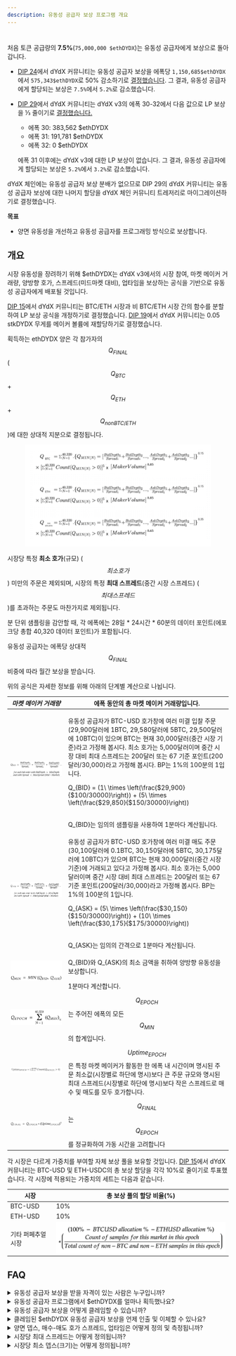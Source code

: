 ```yaml
---
description: 유동성 공급자 보상 프로그램 개요
---
```


#

처음 토큰 공급량의 **7.5%**(`75,000,000 $ethDYDX`)는 유동성 공급자에게 보상으로 돌아갑니다.

* [DIP 24](https://github.com/dydxfoundation/dip/blob/master/content/dips/DIP-24.md)에서 dYdX 커뮤니티는 유동성 공급자 보상을 에폭당 `1,150,685$ethDYDX`에서 `575,343$ethDYDX`로 50% 감소하기로 [결정했습니다](https://dydx.community/dashboard/proposal/14). 그 결과, 유동성 공급자에게 할당되는 보상은 `7.5%`에서 `5.2%`로 감소했습니다.
*   [DIP 29](https://dydx.community/dashboard/proposal/16)에서 dYdX 커뮤니티는 dYdX v3의 에폭 30-32에서 다음 값으로 LP 보상을 ⅓ 줄이기로 [결정했습니다.](https://dydx.community/dashboard/proposal/16)

    * 에폭 30: 383,562 $ethDYDX
    * 에폭 31: 191,781 $ethDYDX
    * 에폭 32: 0 $ethDYDX

    에폭 31 이후에는 dYdX v3에 대한 LP 보상이 없습니다. 그 결과, 유동성 공급자에게 할당되는 보상은 `5.2%`에서 `3.2%`로 감소했습니다.

dYdX 체인에는 유동성 공급자 보상 분배가 없으므로 DIP 29의 dYdX 커뮤니티는 유동성 공급자 보상에 대한 나머지 할당을 dYdX 체인 커뮤니티 트레저리로 마이그레이션하기로 결정했습니다.

**목표**

* 양면 유동성을 개선하고 유동성 공급자를 프로그래밍 방식으로 보상합니다.

## **개요**

시장 유동성을 장려하기 위해 $ethDYDX는 dYdX v3에서의 시장 참여, 마켓 메이커 거래량, 양방향 호가, 스프레드(미드마켓 대비), 업타임을 보상하는 공식을 기반으로 유동성 공급자에게 배포될 것입니다.

[DIP 15](https://github.com/dydxfoundation/dip/blob/master/content/dips/DIP-15.md)에서 dYdX 커뮤니티는 BTC/ETH 시장과 비 BTC/ETH 시장 간의 함수를 분할하여 LP 보상 공식을 개정하기로 결정했습니다. [DIP 19](https://github.com/dydxfoundation/dip/blob/master/content/dips/DIP-19.md)에서 dYdX 커뮤니티는 0.05 stkDYDX 무게를 메이커 볼륨에 재할당하기로 결정했습니다.

획득하는 ethDYDX 양은 각 참가자의 $$Q_{FINAL}$$ ($$Q_{BTC}$$+​$$Q_{ETH}$$+$$Q_{non BTC/ETH}$$​)에 대한 상대적 지분으로 결정됩니다.

<figure><img src="../.gitbook/assets/Updated LP Rewards Formulas.png" alt=""><figcaption></figcaption></figure>

시장당 특정 **최소 호가**(규모) ($$최소호가$$) 미만의 주문은 제외되며, 시장의 특정 **최대 스프레드**(중간 시장 스프레드) ($$최대스프레드$$)를 초과하는 주문도 마찬가지로 제외됩니다.

분 단위 샘플링을 감안할 때, 각 에폭에는 28일 \* 24시간 \* 60분의 데이터 포인트(에포크당 총합 40,320 데이터 포인트)가 포함됩니다.

유동성 공급자는 에폭당 상대적 $$Q_{FINAL}$$ 비중에 따라 월간 보상을 받습니다.

위의 공식은 자세한 정보를 위해 아래의 단계별 계산으로 나뉩니다.

| _마켓 메이커 거래량_ | 에폭 동안의 총 마켓 메이커 거래량입니다. |
| --------------------------------------------------------------------------------------- | ---------------------------------------------------------------------------------------------------------------------------------------------------------------------------------------------------------------------------------------------------------------------------------------------------------------------------------------------------------------------------------------------------------------------------------------------------------------------------------------------------------------------------------------------------------------------------------------------------------- |
| <img src="../.gitbook/assets/1-qbid-formula.png" alt="" data-size="original"> | <p></p>유동성 공급자가 BTC-USD 호가창에 여러 미결 입찰 주문(29,900달러에 1BTC, 29,580달러에 5BTC, 29,500달러에 10BTC)이 있으며 BTC는 현재 30,000달러(중간 시장 기준)라고 가정해 봅시다. 최소 호가는 5,000달러이며 중간 시장 대비 최대 스프레드는 200달러 또는 67 기준 포인트(200달러/30,000)라고 가정해 봅시다. BP는 1%의 100분의 1입니다.<br><p></p><span class="math">Q_{BID} = (1\ \times \left(\frac{$29,900}{$100/30000}\right)) + (5\ \times \left(\frac{$29,850}{$150/30000}\right))</span><p></p><br><span class="math">Q_{BID}</span>는 임의의 샘플링을 사용하여 1분마다 계산됩니다.<br> |
| <img src="../.gitbook/assets/1-qask-formula.png" alt="" data-size="original"> | <p></p>유동성 공급자가 BTC-USD 호가창에 여러 미결 매도 주문(30,100달러에 0.1BTC, 30,150달러에 5BTC, 30,175달러에 10BTC)가 있으며 BTC는 현재 30,000달러(중간 시장 기준)에 거래되고 있다고 가정해 봅시다. 최소 호가는 5,000달러이며 중간 시장 대비 최대 스프레드는 200달러 또는 67 기준 포인트(200달러/30,000)라고 가정해 봅시다. BP는 1%의 100분의 1입니다.<p></p><span class="math">Q_{ASK} = (5\ \times \left(\frac{$30,150}{$150/30000}\right)) + (10\ \times \left(\frac{$30,175}{$175/30000}\right))</span><p></p><br><span class="math">Q_{ASK}</span>는 임의의 간격으로 1분마다 계산됩니다. |
| <img src="../.gitbook/assets/1-qmin-formula.png" alt="" data-size="original"> | <p></p><span class="math">Q_{BID}</span>와 <span class="math">Q_{ASK}</span>의 최소 금액을 취하여 양방향 유동성을 보상합니다.<br><p></p>1분마다 계산합니다. |
| <img src="../.gitbook/assets/1-qpoech-formula.png" alt="" data-size="original"> | $$Q_{EPOCH}$$는 주어진 에폭의 모든 $$Q_{MIN}$$의 합계입니다. |
| <img src="../.gitbook/assets/1-q-uptime-epoch-formula.png" alt="" data-size="original"> | $$Uptime_{EPOCH}$$은 특정 마켓 메이커가 활동한 한 에폭 내 시간이며 명시된 주문 최소값(시장별로 하단에 명시)보다 큰 주문 규모와 명시된 최대 스프레드(시장별로 하단에 명시)보다 작은 스프레드로 매수 및 매도를 모두 호가합니다. |
| <img src="../.gitbook/assets/1-qfinal-epoch-formula.png" alt="" data-size="original"> | $$Q_{FINAL}$$는 $$Q_{EPOCH}$$를 정규화하여 가동 시간을 고려합니다 |

각 시장은 다르게 가중치를 부여할 자체 보상 풀을 보유할 것입니다. [DIP 15](https://github.com/dydxfoundation/dip/blob/master/content/dips/DIP-15.md)에서 dYdX 커뮤니티는 BTC-USD 및 ETH-USDC의 총 보상 할당을 각각 10%로 줄이기로 투표했습니다. 각 시장에 적용되는 가중치의 세트는 다음과 같습니다.

| 시장 | 총 보상 풀의 할당 비율(%) |
| ----------------------- | ---------------------------------------------------------------- |
| BTC-USD | 10% |
| ETH-USD | 10% |
| 기타 퍼페추얼 시장 | ![](../.gitbook/assets/1-other-perpetual-markets-lp-weights.png) |

## FAQ

<details>

<summary>유동성 공급자 보상을 받을 자격이 있는 사람은 누구입니까?</summary>

이전 에폭에서 dYdX v3에 대한 메이커 거래량의 0.25%라는 최소치를 달성한 모든 유동성 공급자는 특정 에폭에서 ethDYDX를 보상으로 받을 수 있는 자격이 주어집니다.

dYdX Trading Inc.의 [이용약관](https://dydx.exchange/terms)에 따라 미국 또는 제한 지역의 유동성 공급자는 dYdX v3 이용이 불가능합니다.

</details>

<details>

<summary>유동성 공급자 프로그램에서 $ethDYDX를 얼마나 획득했나요?</summary>

특정 에폭에 유동성 공급자는 특정 페어의 시장에서 상대적 $Q_{SCORE}}$$을(를) 기준으로 수익률을 얻습니다. 각 페어은 거버넌스가 설정한 상대적 보상 금액을 갖추고 있습니다. 받은 ethDYDX의 예상 금액은 [LP 보상 대시보드](https://p.datadoghq.com/sb/dc160ddf0-b32271920202875868dc46be6b66cf87?tpl\_var\_Market=btc\&from\_ts=1661805073576\&to\_ts=1661891473576\&live=true)에 표시되며, 유동성 공급자, 상대적 $$Q_{SCORE}$$ 및 특정 페어에서 제공되는 보상 금액에 기반하여 결정될 수 있습니다.

</details>

<details>

<summary>유동성 공급자 보상을 어떻게 클레임할 수 있습니까?</summary>

유동성 공급자 보상은 [dYdX API](https://docs.dydx.exchange/)에 표시됩니다. 거버넌스 사용자 인터페이스에 나타나지는 않지만, 각 에폭이 끝날 때마다 [여기](https://dydx.community/dashboard)에서 거버넌스를 통해 클레임할 수 있습니다.

</details>

<details>

<summary>클레임된 $ethDYDX 유동성 공급자 보상을 언제 인출 및 이체할 수 있나요?</summary>

유동성 공급자 보상을 통해 보상받은 $ethDYDX 토큰은 초기 양도 제한 기간이 해제되면 클레임 및 양도 가능한 상태가 됩니다.

에폭 1부터 유동성 공급자 보상을 통해 보상받은 $ethDYDX 토큰은 각 에폭 종료 후 `7일`(**대기 기간**) 뒤에 클레임할 수 있습니다.

</details>

<details>

<summary>양면 뎁스, 매수-매도 호가 스프레드, 업타임은 어떻게 정의 및 측정됩니까?</summary>

* **양면 뎁스**



* **미드마켓 스프레드**



* **업타임**

유동성 공급자의 업타임은 시장에 매우 중요하며, 특히 변동성이 높은 기간에 더 그렇습니다. 5의 지수를 $$Uptime_{epoch}$$에 $$Q_{FINAL}$$에 대한 입력으로 적용하면 해당 보상은 양면 유동성을 일관되게 유지한 유동성 공급자를 향해 치우칩니다. 즉, 시간의 99%를 업타임으로 제공하는 유동성 공급자는 90%의 업타임을 제공하는 유동성 공급자보다 기하급수적으로 가치가 높아집니다.



</details>

<details>

<summary>시장당 최대 스프레드는 어떻게 정의됩니까?</summary>

$$Q_{BID}$$ 또는 $$Q_{ASK}$$은(는) 스프레드가 주어진 시장의 $$MaxSpread$$보다 높을 때 생성됩니다.

초기 최대 스프레드는 다음과 같습니다.

*
*
*

</details>

<details>

<summary>시장당 최소 뎁스(크기)는 어떻게 정의됩니까?</summary>

$$Q_{BID}$$ 또는 $$Q_{ASK}$$은(는) 크기가 주어진 시장의 $$MinDepth$$보다 낮으면 생성됩니다.

초기 최소 뎁스는 다음과 같습니다.

*
*
*

</details>


